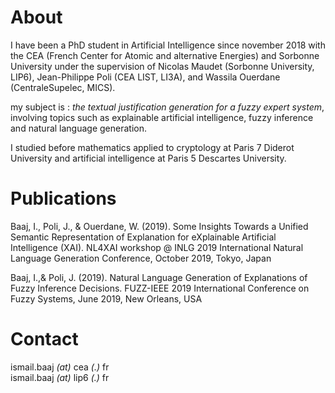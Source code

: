 # About

I have been a PhD student in Artificial Intelligence since november 2018 with the CEA (French Center for Atomic and alternative Energies) and Sorbonne University under the supervision of Nicolas Maudet (Sorbonne University, LIP6), Jean-Philippe Poli (CEA LIST, LI3A), and Wassila Ouerdane (CentraleSupelec, MICS).

my subject is : *the textual justification generation for a fuzzy expert system*, involving topics such as explainable artificial intelligence, fuzzy inference and natural language generation.

I studied before mathematics applied to cryptology at Paris 7 Diderot University and artificial intelligence at Paris 5 Descartes University.

# Publications 

Baaj, I., Poli, J., & Ouerdane, W. (2019). Some Insights Towards a Unified Semantic Representation of Explanation for eXplainable Artificial Intelligence (XAI). NL4XAI workshop @ INLG 2019 International Natural Language Generation Conference, October 2019, Tokyo, Japan

Baaj, I.,&  Poli, J. (2019). Natural Language Generation of Explanations of Fuzzy Inference Decisions. FUZZ-IEEE 2019 International Conference on Fuzzy Systems, June 2019, New Orleans, USA 

# Contact

ismail.baaj _(at)_ cea _(.)_ fr  
ismail.baaj _(at)_ lip6 _(.)_ fr

